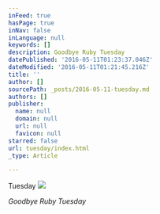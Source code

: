 ```yaml
---
inFeed: true
hasPage: true
inNav: false
inLanguage: null
keywords: []
description: Goodbye Ruby Tuesday
datePublished: '2016-05-11T01:23:37.046Z'
dateModified: '2016-05-11T01:21:45.216Z'
title: ''
author: []
sourcePath: _posts/2016-05-11-tuesday.md
authors: []
publisher:
  name: null
  domain: null
  url: null
  favicon: null
starred: false
url: tuesday/index.html
_type: Article

---
```

Tuesday
![](https://the-grid-user-content.s3-us-west-2.amazonaws.com/c15b5a2d-1d33-4469-afe8-9b758cbc3d61.jpg)

_Goodbye Ruby Tuesday_